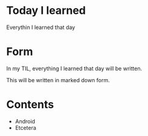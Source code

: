 # Today I learned

Everythin I learned that day

# Form

In my TIL, everything I learned that day will be written.

This will be written in marked down form.

# Contents

+ Android
+ Etcetera

